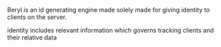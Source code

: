 Beryl is an id generating engine made solely made for giving identity to clients on the server.

identity includes relevant information which governs tracking clients and their relative data

